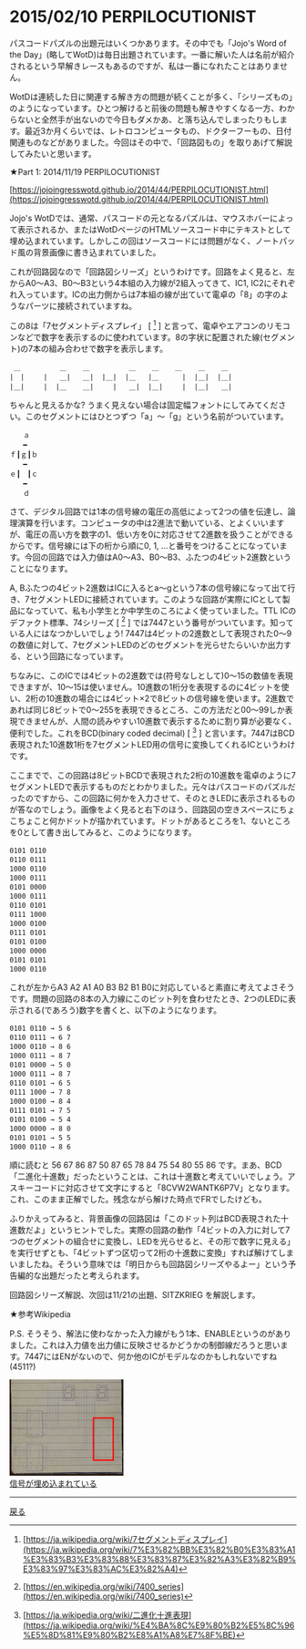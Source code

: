 # 2015/02/10 PERPILOCUTIONIST

パスコードパズルの出題元はいくつかあります。その中でも「Jojo's Word of the Day」(略してWotD)は毎日出題されています。一番に解いた人は名前が紹介されるという早解きレースもあるのですが、私は一番になれたことはありません。

WotDは連続した日に関連する解き方の問題が続くことが多く、「シリーズもの」のようになっています。ひとつ解けると前後の問題も解きやすくなる一方、わからないと全然手が出ないので今日もダメかあ、と落ち込んでしまったりもします。最近3か月くらいでは、レトロコンピュータもの、ドクターフーもの、日付関連ものなどがありました。今回はその中で、「回路図もの」を取りあげて解説してみたいと思います。

★Part 1: 2014/11/19 PERPILOCUTIONIST

[https://jojoingresswotd.github.io/2014/44/PERPILOCUTIONIST.html](https://jojoingresswotd.github.io/2014/44/PERPILOCUTIONIST.html)

Jojo's WotDでは、通常、パスコードの元となるパズルは、マウスホバーによって表示されるか、またはWotDページのHTMLソースコード中にテキストとして埋め込まれています。しかしこの回はソースコードには問題がなく、ノートパッド風の背景画像に書き込まれていました。

これが回路図なので「回路図シリーズ」というわけです。回路をよく見ると、左からA0～A3、B0～B3という4本組の入力線が2組入ってきて、IC1, IC2にそれぞれ入っています。ICの出力側からは7本組の線が出ていて電卓の「8」の字のようなパーツに接続されていますね。

この8は「7セグメントディスプレイ」 [ [^1] ] と言って、電卓やエアコンのリモコンなどで数字を表示するのに使われています。8の字状に配置された線(セグメント)の7本の組み合わせで数字を表示します。

```
 ＿    　    ＿    ＿    　    ＿    ＿    ＿    ＿    ＿
|　|   　|   ＿|   ＿|  |＿|  |＿   |＿    　|  |＿|  |＿|
|＿|   　|  |＿    ＿|   　|   ＿|  |＿|   　|  |＿|   ＿|
```

ちゃんと見えるかな? うまく見えない場合は固定幅フォントにしてみてください。このセグメントにはひとつずつ「a」～「g」という名前がついています。

```
　　ａ
　　━　
ｆ┃ｇ┃ｂ
　　━　
ｅ┃　┃ｃ
　　━　
　　ｄ
```

さて、デジタル回路では1本の信号線の電圧の高低によって2つの値を伝達し、論理演算を行います。コンピュータの中は2進法で動いている、とよくいいますが、電圧の高い方を数字の1、低い方を0に対応させて2進数を扱うことができるからです。信号線には下の桁から順に0, 1, …と番号をつけることになっています。今回の回路では入力値はA0～A3、B0～B3、ふたつの4ビット2進数ということになります。

A, Bふたつの4ビット2進数はICに入るとa～gという7本の信号線になって出て行き、7セグメントLEDに接続されています。このような回路が実際にICとして製品になっていて、私も小学生とか中学生のころによく使っていました。TTL ICのデファクト標準、74シリーズ [ [^2] ] では7447という番号がついています。知っている人にはなつかしいでしょう! 7447は4ビットの2進数として表現された0～9の数値に対して、7セグメントLEDのどのセグメントを光らせたらいいか出力する、という回路になっています。

ちなみに、このICでは4ビットの2進数では(符号なしとして)0～15の数値を表現できますが、10～15は使いません。10進数の1桁分を表現するのに4ビットを使い、2桁の10進数の場合には4ビット×2で8ビットの信号線を使います。2進数であれば同じ8ビットで0～255を表現できるところ、この方法だと00～99しか表現できませんが、人間の読みやすい10進数で表示するために割り算が必要なく、便利でした。これをBCD(binary coded decimal) [ [^3] ] と言います。7447はBCD表現された10進数1桁を7セグメントLED用の信号に変換してくれるICというわけです。

ここまでで、この回路は8ビットBCDで表現された2桁の10進数を電卓のように7セグメントLEDで表示するものだとわかりました。元々はパスコードのパズルだったのですから、この回路に何かを入力させて、そのときLEDに表示されるものが答なのでしょう。画像をよく見ると右下のほう、回路図の空きスペースにちょこちょこと何かドットが描かれています。ドットがあるところを1、ないところを0として書き出してみると、このようになります。

```
0101 0110
0110 0111
1000 0110
1000 0111
0101 0000
1000 0111
0110 0101
0111 1000
1000 0100
0111 0101
0101 0100
1000 0000
0101 0101
1000 0110
```

これが左からA3 A2 A1 A0 B3 B2 B1 B0に対応していると素直に考えてよさそうです。問題の回路の8本の入力線にこのビット列を食わせたとき、2つのLEDに表示される(であろう)数字を書くと、以下のようになります。

```
0101 0110 → 5 6
0110 0111 → 6 7
1000 0110 → 8 6
1000 0111 → 8 7
0101 0000 → 5 0
1000 0111 → 8 7
0110 0101 → 6 5
0111 1000 → 7 8
1000 0100 → 8 4
0111 0101 → 7 5
0101 0100 → 5 4
1000 0000 → 8 0
0101 0101 → 5 5
1000 0110 → 8 6
```

順に読むと 56 67 86 87 50 87 65 78 84 75 54 80 55 86 です。まあ、BCD「二進化十進数」だったということは、これは十進数と考えていいでしょう。アスキーコードに対応させて文字にすると「8CVW2WANTK6P7V」となります。これ、このまま正解でした。残念ながら解けた時点でFRでしたけども。

ふりかえってみると、背景画像の回路図は「このドット列はBCD表現された十進数だよ」というヒントでした。実際の回路の動作「4ビットの入力に対して7つのセグメントの組合せに変換し、LEDを光らせると、その形で数字に見える」を実行せずとも、「4ビットずつ区切って2桁の十進数に変換」すれば解けてしまいましたね。そういう意味では「明日からも回路図シリーズやるよー」という予告編的な出題だったと考えられます。

回路図シリーズ解説、次回は11/21の出題、SITZKRIEG を解説します。

★参考Wikipedia

[^1]: [https://ja.wikipedia.org/wiki/7セグメントディスプレイ](https://ja.wikipedia.org/wiki/7%E3%82%BB%E3%82%B0%E3%83%A1%E3%83%B3%E3%83%88%E3%83%87%E3%82%A3%E3%82%B9%E3%83%97%E3%83%AC%E3%82%A4)

[^2]: [https://en.wikipedia.org/wiki/7400_series](https://en.wikipedia.org/wiki/7400_series)

[^3]: [https://ja.wikipedia.org/wiki/二進化十進表現](https://ja.wikipedia.org/wiki/%E4%BA%8C%E9%80%B2%E5%8C%96%E5%8D%81%E9%80%B2%E8%A1%A8%E7%8F%BE)

P.S. そうそう、解法に使わなかった入力線がもう1本、ENABLEというのがありました。これは入力値を出力値に反映させるかどうかの制御線だろうと思います。7447にはENがないので、何か他のICがモデルなのかもしれないですね(4511?)

<a href="/kaidoku/images/1ag82jlp0t99u.png"><img width="200px" src="/kaidoku/images/1ag82jlp0t99u.png"/><br/>信号が埋め込まれている</a>

----

[戻る](index.html)
